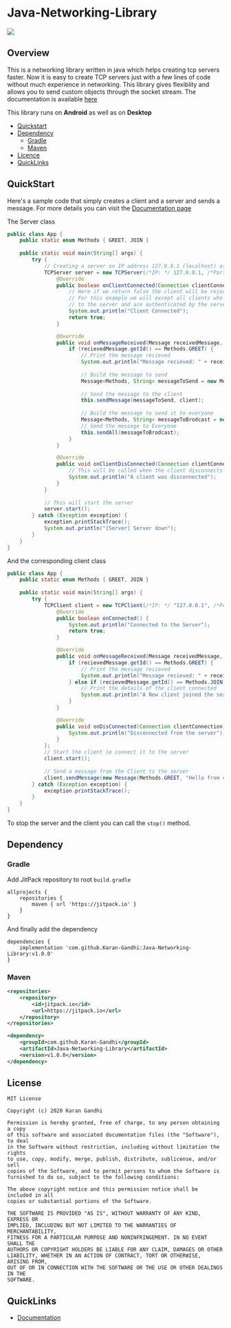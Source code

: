 # Java-Networking-Library

[![](https://jitpack.io/v/Karan-Gandhi/Java-Networking-Library.svg)](https://jitpack.io/#Karan-Gandhi/Java-Networking-Library)

## Overview

This is a networking library written in java which helps creating tcp servers faster. Now it is easy to create TCP servers just with a few lines of code without much experience in networking. This library gives flexiblity and allows you to send custom objects through the socket stream. The documentation is available [here](https://karan-gandhi.github.io/Java-Networking-Library/)

This library runs on **Android** as well as on **Desktop**

- [Quickstart](#quickstart)
- [Dependency](#dependency)
  - [Gradle](#gradle)
  - [Maven](#maven)
- [Licence](#license)
- [QuickLinks](#quicklinks)

## QuickStart

Here's a sample code that simply creates a client and a server and sends a message. For more details you can visit the [Documentation page](https://karan-gandhi.github.io/Java-Networking-Library/)

The Server class
```Java
public class App {
    public static enum Methods { GREET, JOIN }
    
    public static void main(String[] args) {
        try {
            // Creating a server on IP address 127.0.0.1 (localhost) at port 80
            TCPServer server = new TCPServer(/*IP: */ 127.0.0.1, /*Port: */ 80, /*Backlog: */ 100, /*Verbose: */ true) {
                @Override
                public boolean onClientConnected(Connection clientConnection) {
                    // Here if we return false the client will be rejected. 
                    // For this example we will except all clients who connect 
                    // to the server and are authenticated by the server
                    System.out.println("Client Connected");
                    return true;
                }

                @Override
                public void onMessageReceived(Message receivedMessage, Connection client) {
                    if (recievedMessage.getId() == Methods.GREET) {
                        // Print the message recieved
                        System.out.println("Message recieved: " + receivedMessage.messageBody);
                        
                        // Build the message to send
                        Message<Methods, String> messageToSend = new Message<>(Methods.GREET, "Hello");
                        
                        // Send the message to the client
                        this.sendMessage(messageToSend, client);
                        
                        // Build the message to send it to everyone
                        Message<Methods, String> messageToBrodcast = new Message<>(Methods.JOIN, client.getPort());
                        // Send the message to Everyone
                        this.sendAll(messageToBrodcast);
                    }
                }

                @Override
                public void onClientDisConnected(Connection clientConnection) {
                    // This will be called when the client disconnects
                    System.out.println("A client was disconnected");
                }
            }
            
            // This will start the server
            server.start();
        } catch (Exception exception) {
            exception.printStackTrace();
            System.out.println("[Server] Server down");
        }
    }
}
```

And the corresponding client class

```Java
public class App {
    public static enum Methods { GREET, JOIN }
    
    public static void main(String[] args) {
        try {
            TCPClient client = new TCPClient(/*IP: */ "127.0.0.1", /*Port: */ 80, /*Verbose: */ true) {
                @Override
                public boolean onConnected() {
                    System.out.println("Connected to the Server");
                    return true;
                }

                @Override
                public void onMessageReceived(Message receivedMessage, Connection client) {
                    if (recievedMessage.getId() == Methods.GREET) {
                        // Print the message recieved
                        System.out.println("Message recieved: " + receivedMessage.messageBody);
                    } else if (recievedMessage.getId() == Methods.JOIN) {
                        // Print the details of the client connected
                        System.out.println("A New client joined the server at port: " + recievedMessage.messageBody);
                    }
                }

                @Override
                public void onDisConnected(Connection clientConnection) {
                    System.out.println("Disconnected from the server");
                }
            };
            // Start the client ie connect it to the server
            client.start();
            
            // Send a message from the Client to the server
            client.sendMessage(new Message(Methods.GREET, "Hello from client"));
        } catch (Exception exception) {
            exception.printStackTrace();
        }
    }
}
```
To stop the server and the client you can call the `stop()` method.

## Dependency

### Gradle

Add JitPack repository to root `build.gradle`
```Gradle
allprojects {
    repositories {
        maven { url 'https://jitpack.io' }
    }
}
```
And finally add the dependency
```Gradle
dependencies {
    implementation 'com.github.Karan-Gandhi:Java-Networking-Library:v1.0.0'
}
```

### Maven

```xml
<repositories>
    <repository>
        <id>jitpack.io</id>
        <url>https://jitpack.io</url>
    </repository>
</repositories>
```

```xml
<dependency>
    <groupId>com.github.Karan-Gandhi</groupId>
    <artifactId>Java-Networking-Library</artifactId>
    <version>v1.0.0</version>
</dependency>
```

## License

```
MIT License

Copyright (c) 2020 Karan Gandhi

Permission is hereby granted, free of charge, to any person obtaining a copy
of this software and associated documentation files (the "Software"), to deal
in the Software without restriction, including without limitation the rights
to use, copy, modify, merge, publish, distribute, sublicense, and/or sell
copies of the Software, and to permit persons to whom the Software is
furnished to do so, subject to the following conditions:

The above copyright notice and this permission notice shall be included in all
copies or substantial portions of the Software.

THE SOFTWARE IS PROVIDED "AS IS", WITHOUT WARRANTY OF ANY KIND, EXPRESS OR
IMPLIED, INCLUDING BUT NOT LIMITED TO THE WARRANTIES OF MERCHANTABILITY,
FITNESS FOR A PARTICULAR PURPOSE AND NONINFRINGEMENT. IN NO EVENT SHALL THE
AUTHORS OR COPYRIGHT HOLDERS BE LIABLE FOR ANY CLAIM, DAMAGES OR OTHER
LIABILITY, WHETHER IN AN ACTION OF CONTRACT, TORT OR OTHERWISE, ARISING FROM,
OUT OF OR IN CONNECTION WITH THE SOFTWARE OR THE USE OR OTHER DEALINGS IN THE
SOFTWARE.
```

## QuickLinks
- [Documentation](https://karan-gandhi.github.io/Java-Networking-Library/)
